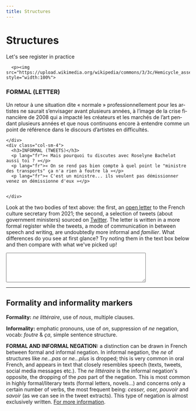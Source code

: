 ```yaml
---
title: Structures
---
```


<h1>Structures</h1>
<p>Let's see register in practice</p>

<div class="row">
    <div class="col-sm-4">
      
      
      <p><img src="https://upload.wikimedia.org/wikipedia/commons/3/3c/Hemicycle_assemblee_nationale.JPG" style="width:100%">

</p>
    </div>
    <div class="col-sm-4">
      <h3>FORMAL (LETTER)</h3>
      <p lang="fr">Un retour à une situation dite « normale » professionnellement pour les artistes ne saurait s’envisager avant plusieurs années, à l’image de la crise financière de 2008 qui a impacté les créateurs et les marchés de l’art pendant plusieurs années et que nous continuons encore à entendre comme un point de référence dans le discours d’artistes en difficultés.</p>
     
          
    </div>
    <div class="col-sm-4">
      <h3>INFORMAL (TWEETS)</h3>        
      <p lang="fr">« Mais pourquoi tu discutes avec Roselyne Bachelot aussi toi ? »</p>
      <p lang="fr">« On se rend pas bien compte à quel point le "ministre des transports" ça n'a rien à foutre là »</p>
      <p lang="fr">« C'est un ministre... ils veulent pas démissionner venez on démissionne d'eux »</p>
      
      
    </div>
  </div>
  
<p>Look at the two bodies of text above: the first, an <a href="https://www.lamaisondesartistes.fr/site/lettre-ouverte-a-la-ministre-de-la-culture/">open letter</a> to the French culture secretary from 2021; the second, a selection of tweets (about government ministers) sourced on <a href="https://twitter.com/?lang=fr">Twitter</a>. The letter is written in a more formal register while the tweets, a mode of communication in between speech and writing, are undoubtedly more informal and <i>familier</i>. What differences do you see at first glance? Try noting them in the text box below and then compare with what we've picked up!</p>

<textarea name="text" cols="45" rows="5">
</textarea>

<hr>

<h2>Formality and informality markers</h2>
<p><strong>Formality:</strong> <i>ne littéraire</i>, use of <i>nous</i>, multiple clauses. </p>
<p><strong>Informality:</strong> emphatic pronouns, use of <i>on</i>, suppression of <i>ne</i> negation, vocab: <i>foutre</i> & <i>ça</i>, simple sentence structure. </p>

<p><strong>FORMAL AND INFORMAL NEGATION:</strong> a distinction can be drawn in French between formal and informal negation. In informal negation, the <i>ne</i> of structures like <i>ne...pas</i> or <i>ne...plus</i> is dropped; this is very common in oral French, and appears in text that closely resembles speech (texts, tweets, social media messages etc.). The <i>ne littéraire</i> is the informal negation's opposite, the dropping of the <i>pas</i> part of the negation. This is most common in highly formal/literary texts (formal letters, novels...) and concerns only a certain number of verbs, the most frequent being: <i>cesser, oser, pouvoir</i> and <i>savoir</i> (as we can see in the tweet extracts). This type of negation is almost exclusively written. <a href="https://www.thoughtco.com/formal-french-negation-1368882">For more information</a>.</p>




